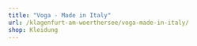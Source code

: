 ```yaml
---
title: "Voga - Made in Italy"
url: /klagenfurt-am-woerthersee/voga-made-in-italy/
shop: Kleidung
---
```

